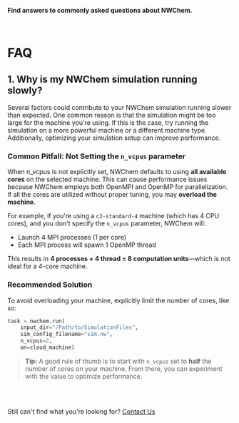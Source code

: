 **Find answers to commonly asked questions about NWChem.**

<br>

# FAQ

## 1. Why is my NWChem simulation running slowly?
Several factors could contribute to your NWChem simulation running slower than expected. 
One common reason is that the simulation might be too large for the machine you're using. If this is the case, try running the 
simulation on a more powerful machine or a different machine type. Additionally, optimizing your simulation setup can improve performance.

### Common Pitfall: Not Setting the `n_vcpus` parameter
When n_vcpus is not explicitly set, NWChem defaults to using **all available cores** on the selected machine.
This can cause performance issues because NWChem employs both OpenMPI and OpenMP for parallelization. If all the cores are utilized without 
proper tuning, you may **overload the machine**.

For example, if you're using a `c2-standard-4` machine (which has 4 CPU cores), and you don't specify the `n_vcpus` parameter, NWChem will:
- Launch 4 MPI processes (1 per core)
- Each MPI process will spawn 1 OpenMP thread

This results in **4 processes + 4 thread = 8 computation units**—which is not ideal
for a 4-core machine.  

### Recommended Solution
To avoid overloading your machine, explicitly limit the number of cores, like so:

```python
task = nwchem.run(
    input_dir="/Path/to/SimulationFiles",
    sim_config_filename="sim.nw",
    n_vcpus=2,
    on=cloud_machine)
```

> **Tip:** A good rule of thumb is to start with `n_vcpus` set to **half** the
number of cores on your machine. From there, you can experiment with the value to optimize performance.

<br>
<br>

Still can't find what you're looking for? [Contact Us](mailto:support@inductiva.ai)
